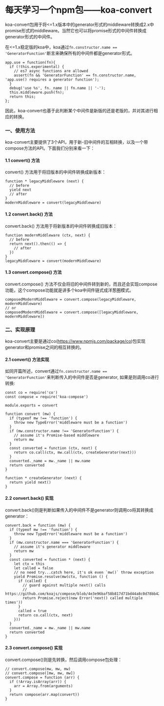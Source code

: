 # 每天学习一个npm包——koa-convert
koa-convert包用于将<=1.x版本中的generator形式的middleware转换成2.x中promise形式的middleware。当然它也可以将promise形式的中间件转换成generator形式的中间件。

在<=1.x稳定版的koa中，koa通过<code>fn.constructor.name == 'GeneratorFunction'</code>断言来确保所有的中间件都是generator形式。

	app.use = function(fn){
	  if (!this.experimental) {
	    // es7 async functions are allowed
	    assert(fn && 'GeneratorFunction' == fn.constructor.name, 'app.use() requires a generator function');
	  }
	  debug('use %s', fn._name || fn.name || '-');
	  this.middleware.push(fn);
	  return this;
	};
	
因此，koa-convert也基于此判断某个中间件是新版的还是老版的，并对其进行相应的转换。

### 一、使用方法
koa-convert主要提供了3个API，用于新-旧中间件的互相转换，以及一个带compose方法的API。下面我们分别来看一下：

#### 1.1 convert() 方法
convert() 方法用于将旧版本的中间件转换成新版本：

	function * legacyMiddleware (next) {
	  // before
	  yield next
	  // after
	}
	modernMiddleware = convert(legacyMiddleware)
	
#### 1.2 convert.back() 方法
convert.back() 方法用于将新版本的中间件转换成旧版本：

	function modernMiddleware (ctx, next) {
	  // before
	  return next().then(() => {
	    // after
	  })
	}
	legacyMiddleware = convert(modernMiddleware)
	
#### 1.3 convert.compose() 方法
convert.compose() 方法不仅会将旧的中间件转到新的，而且还会实现compose功能，这个compose功能就是讲多个koa中间件链式成洋葱圈模式。

	composedModernMiddleware = convert.compose(legacyMiddleware, modernMiddleware)
	// or
	composedModernMiddleware = convert.compose([legacyMiddleware, modernMiddleware])
	
	
### 二、实现原理
koa-convert主要是通过co(https://www.npmjs.com/package/co)包实现generator和promise之间的相互转换的。

#### 2.1 convert() 方法实现
如同开篇所述，convert通过<code>fn.constructor.name == 'GeneratorFunction'</code>来判断传入的中间件是否是generator, 如果是则调用co进行转换:

	const co = require('co')
	const compose = require('koa-compose')
	
	module.exports = convert
	
	function convert (mw) {
	  if (typeof mw !== 'function') {
	    throw new TypeError('middleware must be a function')
	  }
	  if (mw.constructor.name !== 'GeneratorFunction') {
	    // assume it's Promise-based middleware
	    return mw
	  }
	  const converted = function (ctx, next) {
	    return co.call(ctx, mw.call(ctx, createGenerator(next)))
	  }
	  converted._name = mw._name || mw.name
	  return converted
	}
	
	function * createGenerator (next) {
	  return yield next()
	}

#### 2.2 convert.back() 实现
convert.back()则是判断如果传入的中间件不是generator则调用co将其转换成generator：

	convert.back = function (mw) {
	  if (typeof mw !== 'function') {
	    throw new TypeError('middleware must be a function')
	  }
	  if (mw.constructor.name === 'GeneratorFunction') {
	    // assume it's generator middleware
	    return mw
	  }
	  const converted = function * (next) {
	    let ctx = this
	    let called = false
	    // no need try...catch here, it's ok even `mw()` throw exception
	    yield Promise.resolve(mw(ctx, function () {
	      if (called) {
	        // guard against multiple next() calls
	        // https://github.com/koajs/compose/blob/4e3e96baf58b817d71bd44a8c0d78bb42623aa95/index.js#L36
	        return Promise.reject(new Error('next() called multiple times'))
	      }
	      called = true
	      return co.call(ctx, next)
	    }))
	  }
	  converted._name = mw._name || mw.name
	  return converted
	}
	
#### 2.3 convert.compose() 实现
convert.compose()则是先转换，然后调用compose包处理：

	// convert.compose(mw, mw, mw)
	// convert.compose([mw, mw, mw])
	convert.compose = function (arr) {
	  if (!Array.isArray(arr)) {
	    arr = Array.from(arguments)
	  }
	  return compose(arr.map(convert))
	}